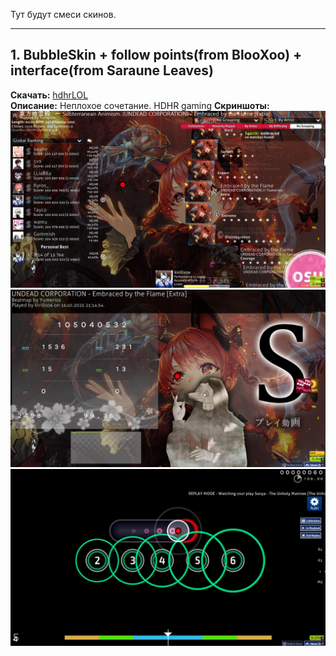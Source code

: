 Тут будут смеси скинов.

---

## 1. BubbleSkin + follow points(from BlooXoo) + interface(from Saraune Leaves) 
**Скачать:** [hdhrLOL](https://drive.google.com/file/d/17vy4nLkRTVjx7mC6Pp23mDiuo-xzZ6S0/view?usp=sharing)  
**Описание:** Неплохое сочетание. HDHR gaming
**Скриншоты:**  
![Скриншот 1](screenshots/bubfolint1.jpg)  
![Скриншот 2](screenshots/bubfolint2.jpg)
![Скриншот 2](screenshots/bubfolint3.jpg)
